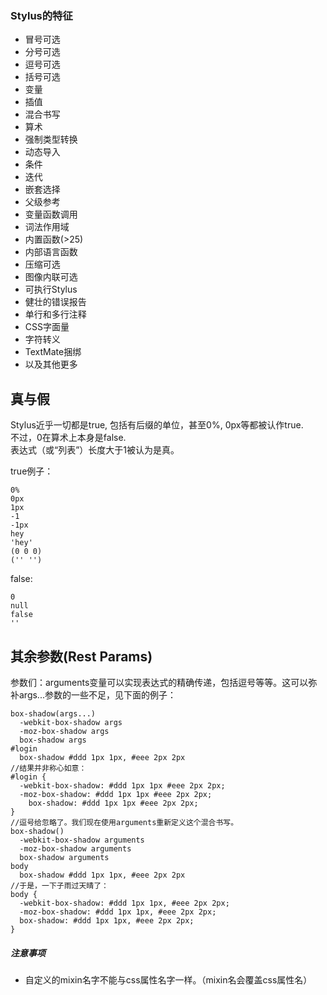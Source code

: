 ### Stylus的特征
* 冒号可选
* 分号可选
* 逗号可选
* 括号可选
* 变量
* 插值
* 混合书写
* 算术
* 强制类型转换
* 动态导入
* 条件
* 迭代
* 嵌套选择
* 父级参考
* 变量函数调用
* 词法作用域
* 内置函数(>25)
* 内部语言函数
* 压缩可选
* 图像内联可选
* 可执行Stylus
* 健壮的错误报告
* 单行和多行注释
* CSS字面量
* 字符转义
* TextMate捆绑
* 以及其他更多

## 真与假
Stylus近乎一切都是true, 包括有后缀的单位，甚至0%, 0px等都被认作true.  
不过，0在算术上本身是false.  
表达式（或“列表”）长度大于1被认为是真。

true例子：

```
0%
0px
1px
-1
-1px
hey
'hey'
(0 0 0)
('' '') 
```

false:

```
0 
null
false
''
```

## 其余参数(Rest Params)
参数们：arguments变量可以实现表达式的精确传递，包括逗号等等。这可以弥补args...参数的一些不足，见下面的例子：

```
box-shadow(args...)
  -webkit-box-shadow args
  -moz-box-shadow args
  box-shadow args
#login
  box-shadow #ddd 1px 1px, #eee 2px 2px 
//结果并非称心如意：
#login {
  -webkit-box-shadow: #ddd 1px 1px #eee 2px 2px;
  -moz-box-shadow: #ddd 1px 1px #eee 2px 2px;
    box-shadow: #ddd 1px 1px #eee 2px 2px;
}
//逗号给忽略了。我们现在使用arguments重新定义这个混合书写。
box-shadow()
  -webkit-box-shadow arguments
  -moz-box-shadow arguments
  box-shadow arguments
body
  box-shadow #ddd 1px 1px, #eee 2px 2px
//于是，一下子雨过天晴了：
body {
  -webkit-box-shadow: #ddd 1px 1px, #eee 2px 2px;
  -moz-box-shadow: #ddd 1px 1px, #eee 2px 2px;
  box-shadow: #ddd 1px 1px, #eee 2px 2px;
}
```

##### 注意事项
* 自定义的mixin名字不能与css属性名字一样。（mixin名会覆盖css属性名）